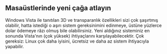 

<div id="corps">

<h2>Masaüstlerinde yeni çağa atlayın</h2>

Windows Vista ile tanıtılan 3D ve transparanlık özellikleri sizi çok şaşırtmış olabilir, hatta istediği o aşırı sistem gereksinimini edinmeye, üstüne yüzlerce dolar ödemeye râzı olmuş bile olabilirsiniz. Yeni aldığınız sisteminiz en sonunda Vista'nın (çok yüksek) ihtiyaçlarını karşılayabilecektir. Çok gereksiz: Linux çok daha iyisini, ücretsiz ve daha az sistem ihtiyacıyla yapabilir.

<? all_video_ids_from_file ();?>

</div>


